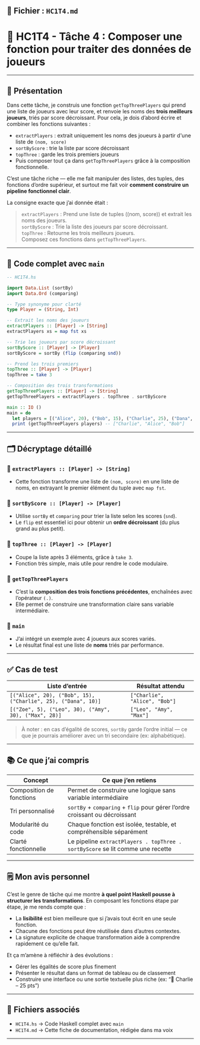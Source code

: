## 📘 Fichier : `HC1T4.md`

# 🔗 HC1T4 - Tâche 4 : Composer une fonction pour traiter des données de joueurs

---

## 📝 Présentation

Dans cette tâche, je construis une fonction `getTopThreePlayers` qui prend une liste de joueurs avec leur score, et renvoie les noms des **trois meilleurs joueurs**, triés par score décroissant. Pour cela, je dois d’abord écrire et combiner les fonctions suivantes :

- `extractPlayers` : extrait uniquement les noms des joueurs à partir d'une liste de `(nom, score)`
- `sortByScore` : trie la liste par score décroissant
- `topThree` : garde les trois premiers joueurs
- Puis composer tout ça dans `getTopThreePlayers` grâce à la composition fonctionnelle.

C’est une tâche riche — elle me fait manipuler des listes, des tuples, des fonctions d’ordre supérieur, et surtout me fait voir **comment construire un pipeline fonctionnel clair**.

La consigne exacte que j’ai donnée était :  
> `extractPlayers` : Prend une liste de tuples ((nom, score)) et extrait les noms des joueurs.  
> `sortByScore` : Trie la liste des joueurs par score décroissant.  
> `topThree` : Retourne les trois meilleurs joueurs.  
> Composez ces fonctions dans `getTopThreePlayers`.

---

## 🔧 Code complet avec `main`

```haskell
-- HC1T4.hs

import Data.List (sortBy)
import Data.Ord (comparing)

-- Type synonyme pour clarté
type Player = (String, Int)

-- Extrait les noms des joueurs
extractPlayers :: [Player] -> [String]
extractPlayers xs = map fst xs

-- Trie les joueurs par score décroissant
sortByScore :: [Player] -> [Player]
sortByScore = sortBy (flip (comparing snd))

-- Prend les trois premiers
topThree :: [Player] -> [Player]
topThree = take 3

-- Composition des trois transformations
getTopThreePlayers :: [Player] -> [String]
getTopThreePlayers = extractPlayers . topThree . sortByScore

main :: IO ()
main = do
  let players = [("Alice", 20), ("Bob", 15), ("Charlie", 25), ("Dana", 10)]
  print (getTopThreePlayers players) -- ["Charlie", "Alice", "Bob"]
```

---

## 🗂️ Décryptage détaillé

### 🔸 `extractPlayers :: [Player] -> [String]`

- Cette fonction transforme une liste de `(nom, score)` en une liste de noms, en extrayant le premier élément du tuple avec `map fst`.

### 🔸 `sortByScore :: [Player] -> [Player]`

- Utilise `sortBy` et `comparing` pour trier la liste selon les scores (`snd`).
- Le `flip` est essentiel ici pour obtenir un **ordre décroissant** (du plus grand au plus petit).

### 🔸 `topThree :: [Player] -> [Player]`

- Coupe la liste après 3 éléments, grâce à `take 3`.
- Fonction très simple, mais utile pour rendre le code modulaire.

### 🔸 `getTopThreePlayers`

- C’est la **composition des trois fonctions précédentes**, enchaînées avec l’opérateur `(.)`.
- Elle permet de construire une transformation claire sans variable intermédiaire.

### 🔸 `main`

- J’ai intégré un exemple avec 4 joueurs aux scores variés.
- Le résultat final est une liste de **noms** triés par performance.

---

## ✅ Cas de test

| Liste d’entrée                             | Résultat attendu                |
|--------------------------------------------|----------------------------------|
| `[("Alice", 20), ("Bob", 15), ("Charlie", 25), ("Dana", 10)]` | `["Charlie", "Alice", "Bob"]` |
| `[("Zoe", 5), ("Leo", 30), ("Amy", 30), ("Max", 28)]`         | `["Leo", "Amy", "Max"]`       |

> À noter : en cas d’égalité de scores, `sortBy` garde l’ordre initial — ce que je pourrais améliorer avec un tri secondaire (ex: alphabétique).

---

## 📚 Ce que j’ai compris

| Concept                | Ce que j’en retiens                                                                |
|------------------------|-------------------------------------------------------------------------------------|
| Composition de fonctions | Permet de construire une logique sans variable intermédiaire                      |
| Tri personnalisé         | `sortBy` + `comparing` + `flip` pour gérer l’ordre croissant ou décroissant       |
| Modularité du code       | Chaque fonction est isolée, testable, et compréhensible séparément                |
| Clarté fonctionnelle     | Le pipeline `extractPlayers . topThree . sortByScore` se lit comme une recette    |

---

## 🗒️ Mon avis personnel

C’est le genre de tâche qui me montre **à quel point Haskell pousse à structurer les transformations**. En composant les fonctions étape par étape, je me rends compte que :
- La **lisibilité** est bien meilleure que si j’avais tout écrit en une seule fonction.
- Chacune des fonctions peut être réutilisée dans d’autres contextes.
- La signature explicite de chaque transformation aide à comprendre rapidement ce qu’elle fait.

Et ça m’amène à réfléchir à des évolutions :
- Gérer les égalités de score plus finement
- Présenter le résultat dans un format de tableau ou de classement
- Construire une interface ou une sortie textuelle plus riche (ex: “🥇 Charlie – 25 pts”)

---

## 📂 Fichiers associés

- `HC1T4.hs` → Code Haskell complet avec `main`
- `HC1T4.md` → Cette fiche de documentation, rédigée dans ma voix

---
